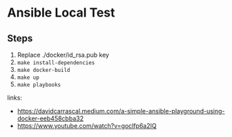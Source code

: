 # Ansible Local Test

## Steps

1. Replace ./docker/id_rsa.pub key
1. `make install-dependencies`
1. `make docker-build`
1. `make up`
1. `make playbooks`

links: 
 * https://davidcarrascal.medium.com/a-simple-ansible-playground-using-docker-eeb458cbba32
 * https://www.youtube.com/watch?v=goclfp6a2IQ